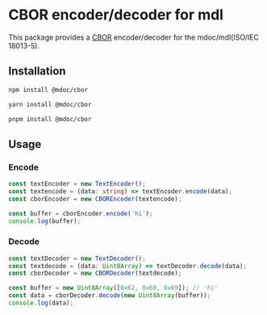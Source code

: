 # CBOR encoder/decoder for mdl

This package provides a [CBOR](https://datatracker.ietf.org/doc/html/rfc7049) encoder/decoder for the mdoc/mdl(ISO/IEC 18013-5).

## Installation

```bash
npm install @mdoc/cbor
```

```bash
yarn install @mdoc/cbor
```

```bash
pnpm install @mdoc/cbor
```

## Usage

### Encode

```typescript
const textEncoder = new TextEncoder();
const textencode = (data: string) => textEncoder.encode(data);
const cborEncoder = new CBOREncoder(textencode);

const buffer = cborEncoder.encode('hi');
console.log(buffer);
```

### Decode

```typescript
const textDecoder = new TextDecoder();
const textdecode = (data: Uint8Array) => textDecoder.decode(data);
const cborDecoder = new CBORDecoder(textdecode);

const buffer = new Uint8Array([0x62, 0x68, 0x69]); // 'hi'
const data = cborDecoder.decode(new Uint8Array(buffer));
console.log(data);
```
